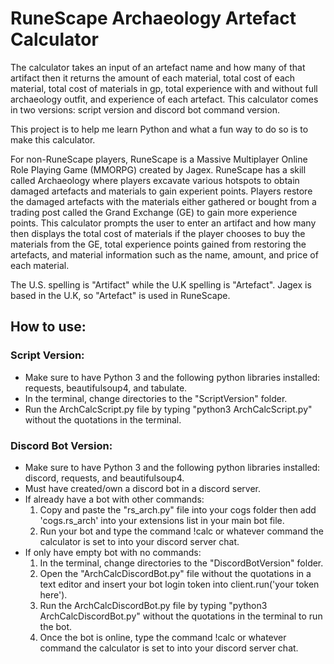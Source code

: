# RuneScape Archaeology Artefact Calculator

The calculator takes an input of an artefact name and how many of that artifact then it returns the amount of each material, total cost of each material, total cost of materials in gp, total experience with and without full archaeology outfit, and experience of each artefact. This calculator comes in two versions: script version and discord bot command version.

This project is to help me learn Python and what a fun way to do so is to make this calculator.

For non-RuneScape players, RuneScape is a Massive Multiplayer Online Role Playing Game (MMORPG) created by Jagex. RuneScape has a skill called Archaeology where players excavate various hotspots to obtain damaged artefacts and materials to gain experient points. Players restore the damaged artefacts with the materials either gathered or bought from a trading post called the Grand Exchange (GE) to gain more experience points. This calculator prompts the user to enter an artifact and how many then displays the total cost of materials if the player chooses to buy the materials from the GE, total experience points gained from restoring the artefacts, and material information such as the name, amount, and price of each material. 

The U.S. spelling is "Artifact" while the U.K spelling is "Artefact". Jagex is based in the U.K, so "Artefact" is used in RuneScape.

## How to use:
### Script Version:
- Make sure to have Python 3 and the following python libraries installed: requests, beautifulsoup4, and tabulate.
- In the terminal, change directories to the "ScriptVersion" folder.
- Run the ArchCalcScript.py file by typing "python3 ArchCalcScript.py" without the quotations in the terminal. 

### Discord Bot Version:
- Make sure to have Python 3 and the following python libraries installed: discord, requests, and beautifulsoup4.
- Must have created/own a discord bot in a discord server.
- If already have a bot with other commands:
  1. Copy and paste the "rs_arch.py" file into your cogs folder then add 'cogs.rs_arch' into your extensions list in your main bot file.
  2. Run your bot and type the command !calc or whatever command the calculator is set to into your discord server chat.
- If only have empty bot with no commands:
  1. In the terminal, change directories to the "DiscordBotVersion" folder.
  2. Open the "ArchCalcDiscordBot.py" file without the quotations in a text editor and insert your bot login token into client.run('your token here').
  3. Run the ArchCalcDiscordBot.py file by typing "python3 ArchCalcDiscordBot.py" without the quotations in the terminal to run the bot.
  4. Once the bot is online, type the command !calc or whatever command the calculator is set to into your discord server chat.
